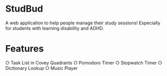 # StudBud
A web application to help people manage their study sessions! 
Especially for students with learning disability and ADHD.

# Features
  ○ Task List in Covey Quadrants
  ○ Pomodoro Timer
  ○ Stopwatch Timer 
  ○ Dictionary Lookup
  ○ Music Player 
